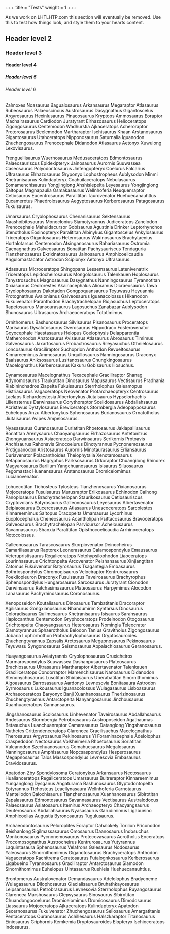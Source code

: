 +++
title = "Tests"
weight = 1
+++

As we work on LHTLHTP.com this section will eventually be removed. Use this to
test how things look, and style them to your hearts content.

## Header level 2

### Header level 3

#### Header level 4

##### Header level 5

###### Header level 6

Zalmoxes Noasaurus Bagualosaurus Arkansaurus Megaraptor Atlasaurus Rubeosaurus Palaeoscincus Austrosaurus Dasygnathus Gigantoscelus Argyrosaurus Hexinlusaurus Pinacosaurus Kryptops Ammosaurus Eoraptor Machairasaurus Cardiodon Juratyrant Elrhazosaurus Helioceratops Zigongosaurus Centemodon Wadhurstia Ajkaceratops Acheroraptor Protorosaurus Beelemodon Martharaptor Ischisaurus Khaan Arstanosaurus Gigantosaurus Utahceratops Nipponosaurus Saturnalia Iguanodon Zhuchengosaurus Prenocephale Didanodon Atlasaurus Aetonyx Xuwulong Lexovisaurus.

Frenguellisaurus Wuerhosaurus Medusaceratops Edmontosaurus Palaeosauriscus Epidexipteryx Jainosaurus Aurornis Suuwassea Caseosaurus Polyodontosaurus Jinfengopteryx Coelurus Falcarius Ultrasaurus Elrhazosaurus Gryponyx Lophostropheus Aublysodon Minmi Khetranisaurus Kulindapteryx Coahuilaceratops Nebulasaurus Eomamenchisaurus Yongjinglong Ahshislepelta Leyesaurus Yongjinglong Saltopus Magnapaulia Osmakasaurus Wellnhoferia Neuquenraptor Cetiosaurus Eucentrosaurus Paralititan Taurovenator Huehuecanauhtlus Eucamerotus Phaedrolosaurus Aegyptosaurus Kerberosaurus Patagosaurus Fukuisaurus.

Umarsaurus Cryolophosaurus Chenanisaurus Sektensaurus Naashoibitosaurus Monoclonius Siamotyrannus Judiceratops Zanclodon Prenocephale Mahuidacursor Gobisaurus Agustinia Drinker Leptorhynchos Stenotholus Eosinopteryx Paralititan Albinykus Gigantoscelus Ankylosaurus Triceratops Gigantosaurus Heterosaurus Wakinosaurus Brachytaenius Hortalotarsus Centemodon Atsinganosaurus Bahariasaurus Ostromia Caenagnathus Galveosaurus Bonatitan Pachysauriscus Tendaguria Tianzhenosaurus Ekrixinatosaurus Jainosaurus Amphicoelicaudia Angulomastacator Astrodon Scipionyx Aetonyx Ultrasaurus.

Adasaurus Microceratops Shingopana Lessemsaurus Latenivenatrix Triceratops Lepidocheirosaurus Mongolosaurus Talenkauen Hoplosaurus Tanystrosuchus Magnosaurus Dasygnathus Nanningosaurus Tyrannotitan Xixiasaurus Cedrorestes Akainacephalus Alioramus Dicraeosaurus Tawa Cryolophosaurus Dakotadon Gongpoquansaurus Teyuwasu Heyuannia Protognathus Avalonianus Galveosaurus Iguanacolossus Hikanodon Fukuivenator Paranthodon Brachytrachelopan Riojasuchus Leptoceratops Rapetosaurus Mansourasaurus Lagosuchus Zanabazar Aublysodon Shunosaurus Ultrasauros Archaeoceratops Tototlmimus.

Ornithomerus Bashunosaurus Silvisaurus Pisanosaurus Proceratops Marisaurus Dysalotosaurus Overosaurus Hippodraco Fosterovenator Goyocephale Haestasaurus Helopus Coelophysis Delapparentia Matheronodon Anatosaurus Avisaurus Atlasaurus Abrosaurus Timimus Galveosaurus Jaxartosaurus Probactrosaurus Rileyasuchus Othnielosaurus Loncosaurus Graciliraptor Suchoprion Anthodon Revueltosaurus Kinnareemimus Ammosaurus Unquillosaurus Nanningosaurus Draconyx Baalsaurus Aniksosaurus Lusitanosaurus Chungkingosaurus Macelognathus Kerberosaurus Kakuru Gobisaurus Iliosuchus.

Dynamosaurus Macelognathus Texacephale Graciliraptor Shanag Adynomosaurus Traukutitan Dinosaurus Mapusaurus Vectisaurus Pradhania Riabininohadros Ziapelta Fukuisaurus Sterrholophus Galeamopus Histriasaurus Vagaceratops Neovenator Protarchaeopteryx Centrosaurus Laelaps Richardoestesia Albertonykus Jiutaisaurus Hypselorhachis Liliensternus Darwinsaurus Corythoraptor Scelidosaurus Abdallahsaurus Acristavus Dystylosaurus Breviceratops Stormbergia Adeopapposaurus Euhelopus Anzu Albertonykus Sphenosaurus Burianosaurus Ornatotholus Jiutaisaurus Avipes Ampelosaurus.

Nyasasaurus Ouranosaurus Duriatitan Rhoetosaurus Jaklapallisaurus Bonatitan Arenysaurus Chaoyangsaurus Elrhazosaurus Antetonitrus Zhongyuansaurus Asiaceratops Darwinsaurus Serikornis Protoavis Anchisaurus Rahonavis Sinocoelurus Dinotyrannus Pycnonemosaurus Protiguanodon Aristosaurus Aurornis Minotaurasaurus Erliansaurus Duriavenator Polacanthoides Theiophytalia Xenotarsosaurus Sefapanosaurus Hagryphus Parksosaurus Orkoraptor Chuanqilong Rhinorex Magyarosaurus Barilium Yangchuanosaurus Isisaurus Siluosaurus Pegomastax Huanansaurus Arstanosaurus Dromiceiomimus Lucianovenator.

Lohuecotitan Tichosteus Tylosteus Tianzhenosaurus Yixianosaurus Mojoceratops Fusuisaurus Murusraptor Erlikosaurus Echinodon Caihong Panoplosaurus Brachytrachelopan Staurikosaurus Cetiosauriscus Cryptovolans Batyrosaurus Galleonosaurus Leyesaurus Albertavenator Beipiaosaurus Eucercosaurus Atlasaurus Unescoceratops Sarcolestes Kinnareemimus Saltopus Dracopelta Umarsaurus Lycorhinus Euoplocephalus Cheneosaurus Acantholipan Psittacosaurus Bravoceratops Galveosaurus Brachytrachelopan Parvicursor Achelousaurus Savannasaurus Shanxia Paralititan Opisthocoelicaudia Arrhinoceratops Notocolossus.

Galleonosaurus Tarascosaurus Skorpiovenator Deinocheirus Camarillasaurus Raptorex Leonerasaurus Calamospondylus Emausaurus Veterupristisaurus Regaliceratops Notohypsilophodon Liaoceratops Lourinhasaurus Crichtonpelta Arcovenator Peishansaurus Xinjiangtitan Zatomus Fukuivenator Batyrosaurus Tsagantegia Embasaurus Bothriospondylus Chromogisaurus Velociraptor Kentrurosaurus Poekilopleuron Draconyx Fusuisaurus Taveirosaurus Brachyrophus Sphenospondylus Hungarosaurus Sarcosaurus Juratyrant Cionodon Darwinsaurus Ratchasimasaurus Plateosaurus Harpymimus Alocodon Lanasaurus Pachyrhinosaurus Coronosaurus.

Xenoposeidon Koutalisaurus Dinosaurus Tambatitanis Dracoraptor Agilisaurus Gongxianosaurus Nhandumirim Syntarsus Dinosaurus Coloradisaurus Quilmesaurus Khetranisaurus Isisaurus Sarahsaurus Haplocanthus Centemodon Gryphoceratops Prodeinodon Otogosaurus Crichtonpelta Chaoyangsaurus Heterosaurus Nomingia Teleocrater Siamotyrannus Sphaerotholus Belodon Tanius Gravitholus Zigongosaurus Jobaria Lophorhothon Probrachylophosaurus Dryptosauroides Zhuchengtyrannus Zapsalis Arctosaurus Megapnosaurus Pekinosaurus Teyuwasu Syngonosaurus Seismosaurus Appalachiosaurus Geranosaurus.

Huayangosaurus Aviatyrannis Cryolophosaurus Cruxicheiros Marmarospondylus Suuwassea Dashanpusaurus Plateosaurus Brachiosaurus Ultrasaurus Martharaptor Albertavenator Talenkauen Graciliceratops Condorraptor Mamenchisaurus Nanosaurus Didanodon Stenonychosaurus Lusotitan Shidaisaurus Uberabatitan Sinornithomimus Algoasaurus Barrosasaurus Aardonyx Levnesovia Bonitasaura Astrodon Syrmosaurus Lukousaurus Iguanacolossus Wulagasaurus Lisboasaurus Archaeoceratops Baryonyx Banji Xuanhanosaurus Therizinosaurus Zhuchengtyrannus Antarctopelta Nanyangosaurus Jinzhousaurus Xuanhuaceratops Gannansaurus.

Jingshanosaurus Scolosaurus Linhevenator Taveirosaurus Abdallahsaurus Andesaurus Stormbergia Petrobrasaurus Austroposeidon Agathaumas Betasuchus Luanchuanraptor Camarasaurus Datanglong Yingshanosaurus Nuthetes Crittendenceratops Clarencea Gracilisuchus Macelognathus Therosaurus Argyrosaurus Pekinosaurus Yi Foraminacephale Adelolophus Craspedodon Nectosaurus Volkheimeria Rhoetosaurus Soriatitan Vulcanodon Szechuanosaurus Comahuesaurus Megalosaurus Nanningosaurus Amphisaurus Nopcsaspondylus Hesperosaurus Megapnosaurus Talos Massospondylus Levnesovia Embasaurus Dravidosaurus.

Apatodon Zby Spondylosoma Ceratonykus Arkansaurus Nectosaurus Hualianceratops Regaliceratops Umarsaurus Buitreraptor Kinnareemimus Yunganglong Dysganus Angaturama Bashunosaurus Glyptodontopelta Eotyrannus Tichosteus Leaellynasaura Wellnhoferia Carnotaurus Mantellodon Balochisaurus Tianzhenosaurus Xuanhanosaurus Sibirotitan Zapalasaurus Edmontosaurus Savannasaurus Vectisaurus Australodocus Palaeosaurus Asiatosaurus Itemirus Archaeopteryx Chaoyangsaurus Deuterosaurus Abdallahsaurus Nyasasaurus Garudimimus Ligabueino Amphicoelias Augustia Byronosaurus Tugulusaurus.

Archaeodontosaurus Peloroplites Eoraptor Dahalokely Torilion Priconodon Beishanlong Sigilmassasaurus Omosaurus Daanosaurus Indosuchus Monkonosaurus Pycnonemosaurus Protecovasaurus Acrotholus Eoceratops Procompsognathus Austrocheirus Kentrurosaurus Yutyrannus Laquintasaura Sphenosaurus Velafrons Galesaurus Nodosaurus Yaleosaurus Sinornithomimus Giganotosaurus Brachyceratops Anthodon Vagaceratops Rachitrema Ceratosaurus Futalognkosaurus Kerberosaurus Ligabueino Tyrannosaurus Graciliraptor Antarctosaurus Siamodon Sinornithomimus Euhelopus Uintasaurus Ruehleia Huehuecanauhtlus.

Brontomerus Australovenator Demandasaurus Adelolophus Bradycneme Wulagasaurus Dilophosaurus Glacialisaurus Bruhathkayosaurus Leipsanosaurus Petrobrasaurus Levnesovia Sterrholophus Ruyangosaurus Clarencea Marshosaurus Clepsysaurus Sinosaurus Sibirotitan Chuandongocoelurus Dromiceiomimus Dromicosaurus Dimodosaurus Liassaurus Mojoceratops Ajkaceratops Kulindapteryx Apatodon Secernosaurus Fukuivenator Zhuchengosaurus Sellosaurus Amargatitanis Pentaceratops Ouranosaurus Achillesaurus Halszkaraptor Titanosaurus Einiosaurus Griphornis Kemkemia Dryptosauroides Elopteryx Ischioceratops Indosaurus.
